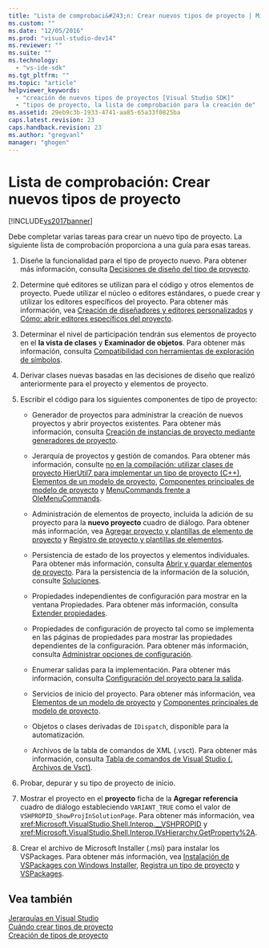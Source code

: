 ```yaml
---
title: "Lista de comprobaci&#243;n: Crear nuevos tipos de proyecto | Microsoft Docs"
ms.custom: ""
ms.date: "12/05/2016"
ms.prod: "visual-studio-dev14"
ms.reviewer: ""
ms.suite: ""
ms.technology: 
  - "vs-ide-sdk"
ms.tgt_pltfrm: ""
ms.topic: "article"
helpviewer_keywords: 
  - "creación de nuevos tipos de proyectos [Visual Studio SDK]"
  - "tipos de proyecto, la lista de comprobación para la creación de"
ms.assetid: 29eb9c3b-1933-4741-aa85-65a33f0825ba
caps.latest.revision: 23
caps.handback.revision: 23
ms.author: "gregvanl"
manager: "ghogen"
---
```

# Lista de comprobaci&#243;n: Crear nuevos tipos de proyecto
[!INCLUDE[vs2017banner](../../code-quality/includes/vs2017banner.md)]

Debe completar varias tareas para crear un nuevo tipo de proyecto. La siguiente lista de comprobación proporciona a una guía para esas tareas.  
  
1.  Diseñe la funcionalidad para el tipo de proyecto nuevo. Para obtener más información, consulta [Decisiones de diseño del tipo de proyecto](../../extensibility/internals/project-type-design-decisions.md).  
  
2.  Determine qué editores se utilizan para el código y otros elementos de proyecto. Puede utilizar el núcleo o editores estándares, o puede crear y utilizar los editores específicos del proyecto. Para obtener más información, vea [Creación de diseñadores y editores personalizados](../../extensibility/creating-custom-editors-and-designers.md) y [Cómo: abrir editores específicos del proyecto](../../extensibility/how-to-open-project-specific-editors.md).  
  
3.  Determinar el nivel de participación tendrán sus elementos de proyecto en el **la vista de clases** y **Examinador de objetos**. Para obtener más información, consulta [Compatibilidad con herramientas de exploración de símbolos](../../extensibility/internals/supporting-symbol-browsing-tools.md).  
  
4.  Derivar clases nuevas basadas en las decisiones de diseño que realizó anteriormente para el proyecto y elementos de proyecto.  
  
5.  Escribir el código para los siguientes componentes de tipo de proyecto:  
  
    -   Generador de proyectos para administrar la creación de nuevos proyectos y abrir proyectos existentes. Para obtener más información, consulta [Creación de instancias de proyecto mediante generadores de proyecto](../../extensibility/internals/creating-project-instances-by-using-project-factories.md).  
  
    -   Jerarquía de proyectos y gestión de comandos. Para obtener más información, consulte [no en la compilación: utilizar clases de proyecto HierUtil7 para implementar un tipo de proyecto \(C\+\+\)](http://msdn.microsoft.com/es-es/a5c16a09-94a2-46ef-87b5-35b815e2f346), [Elementos de un modelo de proyecto](../../extensibility/internals/elements-of-a-project-model.md), [Componentes principales de modelo de proyecto](../../extensibility/internals/project-model-core-components.md) y [MenuCommands frente a OleMenuCommands](../../misc/menucommands-vs-olemenucommands.md).  
  
    -   Administración de elementos de proyecto, incluida la adición de su proyecto para la **nuevo proyecto** cuadro de diálogo. Para obtener más información, vea [Agregar proyecto y plantillas de elemento de proyecto](../../extensibility/internals/adding-project-and-project-item-templates.md) y [Registro de proyecto y plantillas de elementos](../../extensibility/internals/registering-project-and-item-templates.md).  
  
    -   Persistencia de estado de los proyectos y elementos individuales. Para obtener más información, consulta [Abrir y guardar elementos de proyecto](../../extensibility/internals/opening-and-saving-project-items.md). Para la persistencia de la información de la solución, consulte [Soluciones](../../extensibility/internals/solutions.md).  
  
    -   Propiedades independientes de configuración para mostrar en la ventana Propiedades. Para obtener más información, consulta [Extender propiedades](../../extensibility/internals/extending-properties.md).  
  
    -   Propiedades de configuración de proyecto tal como se implementa en las páginas de propiedades para mostrar las propiedades dependientes de la configuración. Para obtener más información, consulta [Administrar opciones de configuración](../../extensibility/internals/managing-configuration-options.md).  
  
    -   Enumerar salidas para la implementación. Para obtener más información, consulta [Configuración del proyecto para la salida](../../extensibility/internals/project-configuration-for-output.md).  
  
    -   Servicios de inicio del proyecto. Para obtener más información, vea [Elementos de un modelo de proyecto](../../extensibility/internals/elements-of-a-project-model.md) y [Componentes principales de modelo de proyecto](../../extensibility/internals/project-model-core-components.md).  
  
    -   Objetos o clases derivadas de `IDispatch`, disponible para la automatización.  
  
    -   Archivos de la tabla de comandos de XML \(.vsct\). Para obtener más información, consulta [Tabla de comandos de Visual Studio \(. Archivos de Vsct\)](../../extensibility/internals/visual-studio-command-table-dot-vsct-files.md).  
  
6.  Probar, depurar y su tipo de proyecto de inicio.  
  
7.  Mostrar el proyecto en el **proyecto** ficha de la **Agregar referencia** cuadro de diálogo estableciendo `VARIANT_TRUE` como el valor de `VSHPROPID_ShowProjInSolutionPage`. Para obtener más información, vea <xref:Microsoft.VisualStudio.Shell.Interop.__VSHPROPID> y <xref:Microsoft.VisualStudio.Shell.Interop.IVsHierarchy.GetProperty%2A>.  
  
8.  Crear el archivo de Microsoft Installer \(.msi\) para instalar los VSPackages. Para obtener más información, vea [Instalación de VSPackages con Windows Installer](../../extensibility/internals/installing-vspackages-with-windows-installer.md), [Registra un tipo de proyecto](../../extensibility/internals/registering-a-project-type.md) y [VSPackages](../../extensibility/internals/vspackages.md).  
  
## Vea también  
 [Jerarquías en Visual Studio](../../extensibility/internals/hierarchies-in-visual-studio.md)   
 [Cuándo crear tipos de proyecto](../../extensibility/internals/when-to-create-project-types.md)   
 [Creación de tipos de proyecto](../../extensibility/internals/creating-project-types.md)